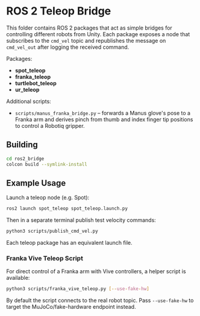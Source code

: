 # ROS 2 Teleop Bridge

This folder contains ROS 2 packages that act as simple bridges for controlling different robots from Unity. Each package exposes a node that subscribes to the `cmd_vel` topic and republishes the message on `cmd_vel_out` after logging the received command.

Packages:
- **spot_teleop**
- **franka_teleop**
- **turtlebot_teleop**
- **ur_teleop**

Additional scripts:
- `scripts/manus_franka_bridge.py` – forwards a Manus glove's pose to a Franka arm and derives pinch from thumb and index finger tip positions to control a Robotiq gripper.

## Building
```bash
cd ros2_bridge
colcon build --symlink-install
```

## Example Usage
Launch a teleop node (e.g. Spot):
```bash
ros2 launch spot_teleop spot_teleop.launch.py
```

Then in a separate terminal publish test velocity commands:
```bash
python3 scripts/publish_cmd_vel.py
```
Each teleop package has an equivalent launch file.

### Franka Vive Teleop Script

For direct control of a Franka arm with Vive controllers, a helper script is
available:

```bash
python3 scripts/franka_vive_teleop.py [--use-fake-hw]
```

By default the script connects to the real robot topic. Pass `--use-fake-hw`
to target the MuJoCo/fake-hardware endpoint instead.

